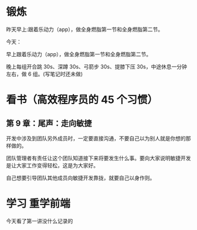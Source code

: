 # 锻炼

昨天早上:跟着乐动力（app），做全身燃脂第一节和全身燃脂第二节。

今天：

早上跟着乐动力（app），做全身燃脂第一节和全身燃脂第二节。

晚上每组开合跳 30s、深蹲 30s、弓箭步 30s、提膝下压 30s，中途休息一分钟左右，做 6 组。(写笔记时还未做)

# 看书（高效程序员的 45 个习惯）

## 第 9 章：尾声：走向敏捷

开发中涉及到团队另外成员时，一定要直接沟通，不要自己以为别人就是你想的那样做的。

团队管理者有责任让这个团队知道接下来将要发生什么事。要向大家说明敏捷开发是让大家工作变得轻松，这是为大家好。

自己想要引导团队其他成员向敏捷开发靠拢，就要自己以身作则。

# 学习 重学前端

今天看了第一讲没什么记录的
